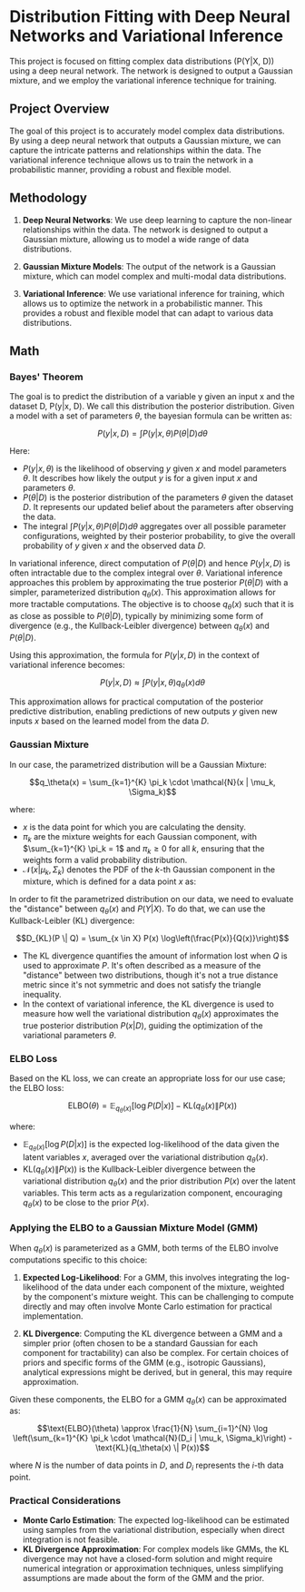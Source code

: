 # Distribution Fitting with Deep Neural Networks and Variational Inference

This project is focused on fitting complex data distributions (P(Y|X, D)) using a deep neural network. The network is designed to output a Gaussian mixture, and we employ the variational inference technique for training.

## Project Overview

The goal of this project is to accurately model complex data distributions. By using a deep neural network that outputs a Gaussian mixture, we can capture the intricate patterns and relationships within the data. The variational inference technique allows us to train the network in a probabilistic manner, providing a robust and flexible model.

## Methodology

1. **Deep Neural Networks**: We use deep learning to capture the non-linear relationships within the data. The network is designed to output a Gaussian mixture, allowing us to model a wide range of data distributions.

2. **Gaussian Mixture Models**: The output of the network is a Gaussian mixture, which can model complex and multi-modal data distributions.

3. **Variational Inference**: We use variational inference for training, which allows us to optimize the network in a probabilistic manner. This provides a robust and flexible model that can adapt to various data distributions.

## Math

### Bayes' Theorem

The goal is to predict the distribution of a variable y given an input x and the dataset D, P(y|x, D). We call this distribution the posterior distribution. Given a model with a set of parameters $\theta$, the bayesian formula can be written as:

$$P(y|x, D) = \int P(y|x, \theta) P(\theta|D) d\theta$$

Here:
- $P(y|x, \theta)$ is the likelihood of observing $y$ given $x$ and model parameters $\theta$. It describes how likely the output $y$ is for a given input $x$ and parameters $\theta$.
- $P(\theta|D)$ is the posterior distribution of the parameters $\theta$ given the dataset $D$. It represents our updated belief about the parameters after observing the data.
- The integral $\int P(y|x, \theta) P(\theta|D) d\theta$ aggregates over all possible parameter configurations, weighted by their posterior probability, to give the overall probability of $y$ given $x$ and the observed data $D$.

In variational inference, direct computation of $P(\theta|D)$ and hence $P(y|x, D)$ is often intractable due to the complex integral over $\theta$. Variational inference approaches this problem by approximating the true posterior $P(\theta|D)$ with a simpler, parameterized distribution $q_\theta(x)$. This approximation allows for more tractable computations. The objective is to choose $q_\theta(x)$ such that it is as close as possible to $P(\theta|D)$, typically by minimizing some form of divergence (e.g., the Kullback-Leibler divergence) between $q_\theta(x)$ and $P(\theta|D)$.

Using this approximation, the formula for $P(y|x, D)$ in the context of variational inference becomes:

$$P(y|x, D) \approx \int P(y|x, \theta) q_\theta(x) d\theta$$

This approximation allows for practical computation of the posterior predictive distribution, enabling predictions of new outputs $y$ given new inputs $x$ based on the learned model from the data $D$.

### Gaussian Mixture

In our case, the parametrized distribution will be a Gaussian Mixture:

$$q_\theta(x) = \sum_{k=1}^{K} \pi_k \cdot \mathcal{N}(x | \mu_k, \Sigma_k)$$

where:
- $x$ is the data point for which you are calculating the density.
- $\pi_k$ are the mixture weights for each Gaussian component, with $\sum_{k=1}^{K} \pi_k = 1$ and $\pi_k \geq 0$ for all $k$, ensuring that the weights form a valid probability distribution.
- $\mathcal{N}(x | \mu_k, \Sigma_k)$ denotes the PDF of the $k$-th Gaussian component in the mixture, which is defined for a data point $x$ as:

In order to fit the parametrized distribution on our data, we need to evaluate the "distance" between $q_\theta(x)$ and $P(Y|X)$. To do that, we can use the Kullback-Leibler (KL) divergence:

$$D_{KL}(P \| Q) = \sum_{x \in X} P(x) \log\left(\frac{P(x)}{Q(x)}\right)$$

- The KL divergence quantifies the amount of information lost when $Q$ is used to approximate $P$. It's often described as a measure of the "distance" between two distributions, though it's not a true distance metric since it's not symmetric and does not satisfy the triangle inequality.
- In the context of variational inference, the KL divergence is used to measure how well the variational distribution $q_\theta(x)$ approximates the true posterior distribution $P(x|D)$, guiding the optimization of the variational parameters $\theta$.

### ELBO Loss

Based on the KL loss, we can create an appropriate loss for our use case; the ELBO loss:

$$\text{ELBO}(\theta) = \mathbb{E}_{q_\theta(x)}[\log P(D|x)] - \text{KL}(q_\theta(x) \| P(x))$$

where:
- $\mathbb{E}_{q_\theta(x)}[\log P(D|x)]$ is the expected log-likelihood of the data given the latent variables $x$, averaged over the variational distribution $q_\theta(x)$.
- $\text{KL}(q_\theta(x) \| P(x))$ is the Kullback-Leibler divergence between the variational distribution $q_\theta(x)$ and the prior distribution $P(x)$ over the latent variables. This term acts as a regularization component, encouraging $q_\theta(x)$ to be close to the prior $P(x)$.

### Applying the ELBO to a Gaussian Mixture Model (GMM)

When $q_\theta(x)$ is parameterized as a GMM, both terms of the ELBO involve computations specific to this choice:

1. **Expected Log-Likelihood**:
   For a GMM, this involves integrating the log-likelihood of the data under each component of the mixture, weighted by the component's mixture weight. This can be challenging to compute directly and may often involve Monte Carlo estimation for practical implementation.

2. **KL Divergence**:
   Computing the KL divergence between a GMM and a simpler prior (often chosen to be a standard Gaussian for each component for tractability) can also be complex. For certain choices of priors and specific forms of the GMM (e.g., isotropic Gaussians), analytical expressions might be derived, but in general, this may require approximation.

Given these components, the ELBO for a GMM $q_\theta(x)$ can be approximated as:

$$\text{ELBO}(\theta) \approx \frac{1}{N} \sum_{i=1}^{N} \log \left(\sum_{k=1}^{K} \pi_k \cdot \mathcal{N}(D_i | \mu_k, \Sigma_k)\right) - \text{KL}(q_\theta(x) \| P(x))$$

where $N$ is the number of data points in $D$, and $D_i$ represents the $i$-th data point.

### Practical Considerations

- **Monte Carlo Estimation**: The expected log-likelihood can be estimated using samples from the variational distribution, especially when direct integration is not feasible.
- **KL Divergence Approximation**: For complex models like GMMs, the KL divergence may not have a closed-form solution and might require numerical integration or approximation techniques, unless simplifying assumptions are made about the form of the GMM and the prior.